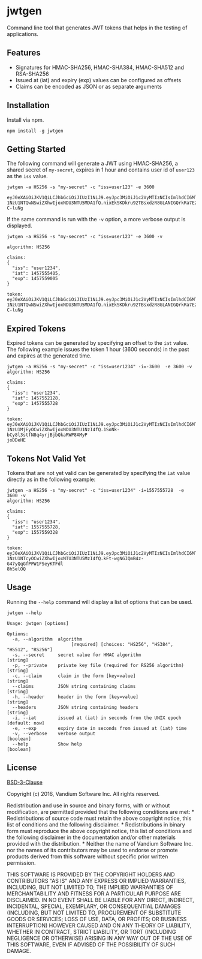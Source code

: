 # jwtgen

Command line tool that generates JWT tokens that helps in the testing of applications.

## Features
* Signatures for HMAC-SHA256, HMAC-SHA384, HMAC-SHA512 and RSA-SHA256
* Issued at (iat) and expiry (exp) values can be configured as offsets
* Claims can be encoded as JSON or as separate arguments

## Installation

Install via npm.

	npm install -g jwtgen

## Getting Started

The following command will generate a JWT using HMAC-SHA256, a shared secret of `my-secret`, expires in 1 hour and contains user id of `user123` as the `iss` value.

```
jwtgen -a HS256 -s "my-secret" -c "iss=user123" -e 3600

eyJ0eXAiOiJKV1QiLCJhbGciOiJIUzI1NiJ9.eyJpc3MiOiJ1c2VyMTIzNCIsImlhdCI6MTQ
1NzU1NTQwNSwiZXhwIjoxNDU3NTU5MDA1fQ.nixEkSKDkru92TBsxdzR8GLANIGQrkRa7E21
C-luNg
```

If the same command is run with the `-v` option, a more verbose output is displayed.

```
jwtgen -a HS256 -s "my-secret" -c "iss=user123" -e 3600 -v

algorithm: HS256

claims:
{
  "iss": "user1234",
  "iat": 1457555405,
  "exp": 1457559005
}

token:
eyJ0eXAiOiJKV1QiLCJhbGciOiJIUzI1NiJ9.eyJpc3MiOiJ1c2VyMTIzNCIsImlhdCI6MTQ
1NzU1NTQwNSwiZXhwIjoxNDU3NTU5MDA1fQ.nixEkSKDkru92TBsxdzR8GLANIGQrkRa7E21
C-luNg
```

## Expired Tokens

Expired tokens can be generated by specifying an offset to the `iat` value. The following example issues the token 1 hour (3600 seconds) in the past and expires at the generated time.

```
jwtgen -a HS256 -s "my-secret" -c "iss=user1234" -i=-3600  -e 3600 -v
algorithm: HS256

claims:
{
  "iss": "user1234",
  "iat": 1457552128,
  "exp": 1457555728
}

token:
eyJ0eXAiOiJKV1QiLCJhbGciOiJIUzI1NiJ9.eyJpc3MiOiJ1c2VyMTIzNCIsImlhdCI6MTQ
1NzU1MjEyOCwiZXhwIjoxNDU3NTU1NzI4fQ.1SoNk-bCy8l3stfN8q4yrjBjbQkaRWP8AMyP
joDDeHE
```

## Tokens Not Valid Yet

Tokens that are not yet valid can be generated by specifying the `iat` value directly as in the following example:

```
jwtgen -a HS256 -s "my-secret" -c "iss=user1234" -i=1557555728  -e 3600 -v
algorithm: HS256

claims:
{
  "iss": "user1234",
  "iat": 1557555728,
  "exp": 1557559328
}

token:
eyJ0eXAiOiJKV1QiLCJhbGciOiJIUzI1NiJ9.eyJpc3MiOiJ1c2VyMTIzNCIsImlhdCI6MTU
1NzU1NTcyOCwiZXhwIjoxNTU3NTU5MzI4fQ.kFt-wgNGIQmB4z-G47yQqGfPPW1FSeyKTFdl
8h5elOQ
```

## Usage

Running the `--help` command will display a list of options that can be used.

```
jwtgen --help

Usage: jwtgen [options]

Options:
  -a, --algorithm  algorithm
                        [required] [choices: "HS256", "HS384", "HS512", "RS256"]
  -s, --secret     secret value for HMAC algorithm                      [string]
  -p, --private    private key file (required for RS256 algorithm)      [string]
  -c, --claim      claim in the form [key=value]                        [string]
  --claims         JSON string containing claims                        [string]
  -h, --header     header in the form [key=value]                       [string]
  --headers        JSON string containing headers                       [string]
  -i, --iat        issued at (iat) in seconds from the UNIX epoch [default: now]
  -e, --exp        expiry date in seconds from issued at (iat) time
  -v, --verbose    verbose output                                      [boolean]
  --help           Show help                                           [boolean]
```

## License

[BSD-3-Clause](https://en.wikipedia.org/wiki/BSD_licenses)

Copyright (c) 2016, Vandium Software Inc.
All rights reserved.

Redistribution and use in source and binary forms, with or without
modification, are permitted provided that the following conditions are met:
    * Redistributions of source code must retain the above copyright
      notice, this list of conditions and the following disclaimer.
    * Redistributions in binary form must reproduce the above copyright
      notice, this list of conditions and the following disclaimer in the
      documentation and/or other materials provided with the distribution.
    * Neither the name of Vandium Software Inc. nor the
      names of its contributors may be used to endorse or promote products
      derived from this software without specific prior written permission.

THIS SOFTWARE IS PROVIDED BY THE COPYRIGHT HOLDERS AND CONTRIBUTORS "AS IS" AND
ANY EXPRESS OR IMPLIED WARRANTIES, INCLUDING, BUT NOT LIMITED TO, THE IMPLIED
WARRANTIES OF MERCHANTABILITY AND FITNESS FOR A PARTICULAR PURPOSE ARE
DISCLAIMED. IN NO EVENT SHALL <COPYRIGHT HOLDER> BE LIABLE FOR ANY
DIRECT, INDIRECT, INCIDENTAL, SPECIAL, EXEMPLARY, OR CONSEQUENTIAL DAMAGES
(INCLUDING, BUT NOT LIMITED TO, PROCUREMENT OF SUBSTITUTE GOODS OR SERVICES;
LOSS OF USE, DATA, OR PROFITS; OR BUSINESS INTERRUPTION) HOWEVER CAUSED AND
ON ANY THEORY OF LIABILITY, WHETHER IN CONTRACT, STRICT LIABILITY, OR TORT
(INCLUDING NEGLIGENCE OR OTHERWISE) ARISING IN ANY WAY OUT OF THE USE OF THIS
SOFTWARE, EVEN IF ADVISED OF THE POSSIBILITY OF SUCH DAMAGE.
